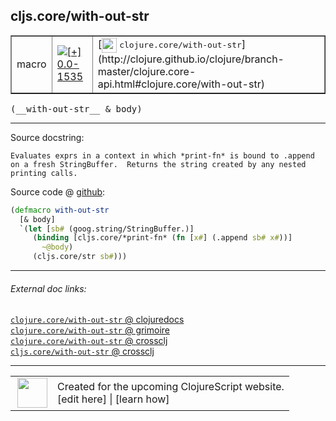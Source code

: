 ## cljs.core/with-out-str



 <table border="1">
<tr>
<td>macro</td>
<td><a href="https://github.com/cljsinfo/cljs-api-docs/tree/0.0-1535"><img valign="middle" alt="[+] 0.0-1535" title="Added in 0.0-1535" src="https://img.shields.io/badge/+-0.0--1535-lightgrey.svg"></a> </td>
<td>
[<img height="24px" valign="middle" src="http://i.imgur.com/1GjPKvB.png"> <samp>clojure.core/with-out-str</samp>](http://clojure.github.io/clojure/branch-master/clojure.core-api.html#clojure.core/with-out-str)
</td>
</tr>
</table>


 <samp>
(__with-out-str__ & body)<br>
</samp>

---





Source docstring:

```
Evaluates exprs in a context in which *print-fn* is bound to .append
on a fresh StringBuffer.  Returns the string created by any nested
printing calls.
```


Source code @ [github](https://github.com/clojure/clojurescript/blob/r1843/src/clj/cljs/core.clj#L1355-L1363):

```clj
(defmacro with-out-str
  [& body]
  `(let [sb# (goog.string/StringBuffer.)]
     (binding [cljs.core/*print-fn* (fn [x#] (.append sb# x#))]
       ~@body)
     (cljs.core/str sb#)))
```

<!--
Repo - tag - source tree - lines:

 <pre>
clojurescript @ r1843
└── src
    └── clj
        └── cljs
            └── <ins>[core.clj:1355-1363](https://github.com/clojure/clojurescript/blob/r1843/src/clj/cljs/core.clj#L1355-L1363)</ins>
</pre>

-->

---



###### External doc links:

[`clojure.core/with-out-str` @ clojuredocs](http://clojuredocs.org/clojure.core/with-out-str)<br>
[`clojure.core/with-out-str` @ grimoire](http://conj.io/store/v1/org.clojure/clojure/1.7.0-beta3/clj/clojure.core/with-out-str/)<br>
[`clojure.core/with-out-str` @ crossclj](http://crossclj.info/fun/clojure.core/with-out-str.html)<br>
[`cljs.core/with-out-str` @ crossclj](http://crossclj.info/fun/cljs.core/with-out-str.html)<br>

---

 <table>
<tr><td>
<img valign="middle" align="right" width="48px" src="http://i.imgur.com/Hi20huC.png">
</td><td>
Created for the upcoming ClojureScript website.<br>
[edit here] | [learn how]
</td></tr></table>

[edit here]:https://github.com/cljsinfo/cljs-api-docs/blob/master/cljsdoc/cljs.core_with-out-str.cljsdoc
[learn how]:https://github.com/cljsinfo/cljs-api-docs/wiki/cljsdoc-files

<!--

This information was too distracting to show to readers, but I'll leave it
commented here since it is helpful to:

- pretty-print the data used to generate this document
- and show how to retrieve that data



The API data for this symbol:

```clj
{:ns "cljs.core",
 :name "with-out-str",
 :signature ["[& body]"],
 :history [["+" "0.0-1535"]],
 :type "macro",
 :full-name-encode "cljs.core_with-out-str",
 :source {:code "(defmacro with-out-str\n  [& body]\n  `(let [sb# (goog.string/StringBuffer.)]\n     (binding [cljs.core/*print-fn* (fn [x#] (.append sb# x#))]\n       ~@body)\n     (cljs.core/str sb#)))",
          :title "Source code",
          :repo "clojurescript",
          :tag "r1843",
          :filename "src/clj/cljs/core.clj",
          :lines [1355 1363]},
 :full-name "cljs.core/with-out-str",
 :clj-symbol "clojure.core/with-out-str",
 :docstring "Evaluates exprs in a context in which *print-fn* is bound to .append\non a fresh StringBuffer.  Returns the string created by any nested\nprinting calls."}

```

Retrieve the API data for this symbol:

```clj
;; from Clojure REPL
(require '[clojure.edn :as edn])
(-> (slurp "https://raw.githubusercontent.com/cljsinfo/cljs-api-docs/catalog/cljs-api.edn")
    (edn/read-string)
    (get-in [:symbols "cljs.core/with-out-str"]))
```

-->
